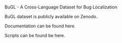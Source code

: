BuGL - A Cross-Language Dataset for Bug Localization

BuGL dataset is publicly available on Zenodo.

Documentation can be found here.

Scripts can be found be here.
